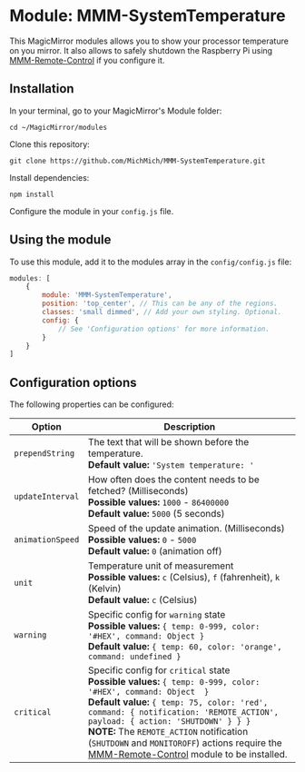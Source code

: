 # Module: MMM-SystemTemperature
This MagicMirror modules allows you to show your processor temperature on you mirror.
It also allows to safely shutdown the Raspberry Pi using [MMM-Remote-Control](https://github.com/Jopyth/MMM-Remote-Control) if you configure it.

## Installation

In your terminal, go to your MagicMirror's Module folder:
````
cd ~/MagicMirror/modules
````

Clone this repository:
````
git clone https://github.com/MichMich/MMM-SystemTemperature.git
````

Install dependencies:
````
npm install
````

Configure the module in your `config.js` file.

## Using the module

To use this module, add it to the modules array in the `config/config.js` file:
````javascript
modules: [
	{
		module: 'MMM-SystemTemperature',
		position: 'top_center',	// This can be any of the regions.
		classes: 'small dimmed', // Add your own styling. Optional.
		config: {
			// See 'Configuration options' for more information.
		}
	}
]
````

## Configuration options

The following properties can be configured:


<table width="100%">
	<thead>
		<tr>
			<th>Option</th>
			<th width="100%">Description</th>
		</tr>
	<thead>
	<tbody>
		<tr>
			<td><code>prependString</code></td>
			<td>The text that will be shown before the temperature.
				<br><b>Default value:</b> <code>'System temperature: '</code>
			</td>
		</tr>
		<tr>
			<td><code>updateInterval</code></td>
			<td>How often does the content needs to be fetched? (Milliseconds)
				<br><b>Possible values:</b> <code>1000</code> - <code>86400000</code>
				<br><b>Default value:</b> <code>5000</code> (5 seconds)
			</td>
		</tr>
		<tr>
			<td><code>animationSpeed</code></td>
			<td>Speed of the update animation. (Milliseconds)
				<br><b>Possible values:</b> <code>0</code> - <code>5000</code>
				<br><b>Default value:</b> <code>0</code> (animation off)
			</td>
		</tr>
		<tr>
			<td><code>unit</code></td>
			<td>Temperature unit of measurement
				<br><b>Possible values:</b> <code>c</code> (Celsius), <code>f</code> (fahrenheit), <code>k</code> (Kelvin)
				<br><b>Default value:</b> <code>c</code> (Celsius)
			</td>
		</tr>
		<tr>
			<td><code>warning</code></td>
			<td>Specific config for <code>warning</code> state
				<br><b>Possible values:</b> <code>{ temp: 0-999, color: '#HEX', command: Object }</code>
				<br><b>Default value:</b> <code>{ temp: 60, color: 'orange', command: undefined }</code> 
			</td>
		</tr>
		<tr>
			<td><code>critical</code></td>
			<td>Specific config for <code>critical</code> state
				<br><b>Possible values:</b> <code>{ temp: 0-999, color: '#HEX', command: Object  }</code>
				<br><b>Default value:</b> <code>{ temp: 75, color: 'red', command: { notification: 'REMOTE_ACTION', payload: { action: 'SHUTDOWN' } } }</code> 
				<br><b>NOTE:</b> The <code>REMOTE_ACTION</code> notification (<code>SHUTDOWN</code> and <code>MONITOROFF</code>) actions require the <a href="https://github.com/Jopyth/MMM-Remote-Control">MMM-Remote-Control</a> module to be installed.
			</td>
		</tr>
	</tbody>
</table>
